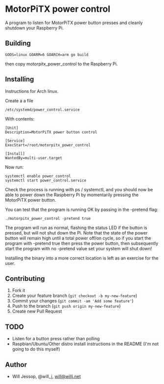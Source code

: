 # MotorPiTX power control

A program to listen for MotorPiTX power button presses and cleanly shutdown your Raspberry Pi.

## Building

	GOOS=linux GOARM=6 GOARCH=arm go build

then copy motorpitx_power_control to the Raspberry Pi.

## Installing

Instructions for Arch linux.

Create a a file

    /etc/systemd/power_control.service

With contents:

````
[Unit]
Description=MotorPiTX power button control

[Service]
ExecStart=/root/motorpitx_power_control

[Install]
WantedBy=multi-user.target
````

Now run:

    systemctl enable power_control
    systemctl start power_control.service

Check the process is running with ps / systemctl, and you should now be able to power down the Raspberry Pi by momentarily pressing the MotorPiTX power button.

You can test that the program is running OK by passing in the -pretend flag:

    ./motorpitx_power_control -pretend true

The program will run as normal, flashing the status LED if the button is pressed, but will not shut down the Pi. Note that the state of the power button will remain high until a total power off/on cycle, so if you start the program with -pretend true then press the power button, then subsequently start the program with no -pretend value set your system will shut down!

Installing the binary into a more correct location is left as an exercise for the user.

## Contributing

1. Fork it
2. Create your feature branch (`git checkout -b my-new-feature`)
3. Commit your changes (`git commit -am 'Add some feature'`)
4. Push to the branch (`git push origin my-new-feature`)
5. Create new Pull Request

## TODO

* Listen for a button press rather than polling
* Raspbian/Ubuntu/Other distro install instructions in the README (I'm not going to do this myself)

## Author

* Will Jessop, @will_j, will@willj.net
